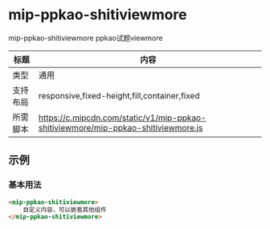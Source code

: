 # mip-ppkao-shitiviewmore

mip-ppkao-shitiviewmore ppkao试题viewmore

标题|内容
----|----
类型|通用
支持布局|responsive,fixed-height,fill,container,fixed
所需脚本|https://c.mipcdn.com/static/v1/mip-ppkao-shitiviewmore/mip-ppkao-shitiviewmore.js

## 示例

### 基本用法
```html
<mip-ppkao-shitiviewmore>
    自定义内容，可以嵌套其他组件
</mip-ppkao-shitiviewmore>
```


